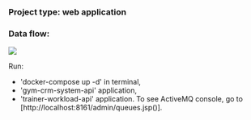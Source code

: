 ### Project type: web application

### Data flow:

![](description.png)

Run: 
- 'docker-compose up -d' in terminal, 
- 'gym-crm-system-api' application, 
- 'trainer-workload-api' application.
To see ActiveMQ console, go to [http://localhost:8161/admin/queues.jsp()].